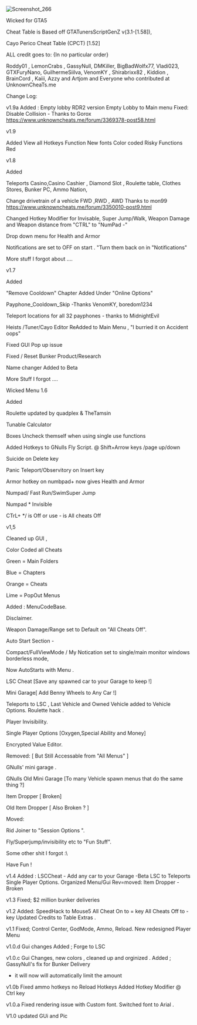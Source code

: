 
![Screenshot_266](https://user-images.githubusercontent.com/62859332/152633293-b09e27fc-a445-433f-b882-e2d5dea564ab.png)


Wicked for GTA5

Cheat Table is Based off GTATunersScriptGenZ v(3.1-[1.58]), 

Cayo Perico Cheat Table (CPCT) [1.52]

ALL credit goes to: {In no particular order}

Roddy01 , LemonCrabs , GassyNull, DMKiller, BigBadWolfx77, Vladi023, GTXFuryNano, GuilhermeSiilva, VenomKY , Shirabrixx82 , Kiddion , 
BrainCord , Kaiii, Azzy and Artjom
and Everyone who contributed at UnknownCheaTs.me



Change Log:



v1.9a
Added :
Empty lobby RDR2 version
Empty Lobby to Main menu
Fixed:
Disable Collision - Thanks to Gorox https://www.unknowncheats.me/forum/3369378-post58.html







v1.9

Added
View all Hotkeys Function
New fonts 
Color coded Risky Functions Red








v1.8


Added 

Teleports
Casino,Casino Cashier , Diamond Slot , Roulette table,  Clothes Stores, Bunker PC, Ammo Nation,

Change drivetrain of a vehicle FWD ,RWD , AWD Thanks to mon99 https://www.unknowncheats.me/forum/3350010-post9.html

Changed Hotkey Modifier for Invisable, Super Jump/Walk, Weapon Damage and Weapon distance from "CTRL" to "NumPad -"

Drop down menu for Health and Armor

Notifications are set to OFF on start . "Turn them back on in "Notifications"

More stuff I forgot about ....









v1.7

Added 

"Remove Cooldown" Chapter Added Under "Online Options"

Payphone_Cooldown_Skip -Thanks VenomKY, boredom1234

Teleport locations for all 32 payphones - thanks to MidnightEvil

Heists /Tuner/Cayo Editor ReAdded to Main Menu , "I burried it on Accident oops"

Fixed GUI Pop up issue

Fixed / Reset Bunker Product/Research 

Name changer Added to Beta

 More Stuff I forgot ....







Wicked Menu 1.6
 
 Added 
 
 Roulette updated by quadplex & TheTamsin
 
 Tunable Calculator
 
 Boxes Uncheck themself when using single use functions
 
 Added Hotkeys to GNulls Fly Script. @ Shift+Arrow keys /page up/down
 
 Suicide on Delete key 
 
 Panic Teleport/Observitory on Insert key
 
 Armor hotkey on numbpad+ now gives Health and Armor
 
 Numpad/ Fast Run/SwimSuper Jump
 
 Numpad * Invisible
 
 CTrL+ */ is Off or use - is All cheats Off











v1,5 

Cleaned up GUI , 

Color Coded all Cheats 

Green = Main Folders

Blue = Chapters

Orange = Cheats

Lime = PopOut Menus


Added :
MenuCodeBase.

Disclaimer.

Weapon Damage/Range set to Default on "All Cheats Off".

Auto Start Section - 

Compact/FullViewMode / My Notication set to single/main monitor windows borderless mode,

Now AutoStarts with Menu .

LSC Cheat [Save any spawned car to your Garage to keep !]

Mini Garage[ Add Benny Wheels to Any Car !]

Teleports to LSC , Last Vehicle and Owned Vehicle added to Vehicle Options.
Roulette hack .

Player Invisibility.

Single Player Options [Oxygen,Special Ability and Money]

Encrypted Value Editor.

Removed: [ But Still Accessable from "All Menus" ] 

GNulls' mini garage .

GNulls Old Mini Garage [To many Vehicle spawn menus that do the same thing ?]

Item Dropper [ Broken]

Old Item Dropper [ Also Broken ? ]

Moved:

Rid Joiner to "Session Options ".

Fly/Superjump/invisibility etc to "Fun Stuff".

Some other shit I forgot :\

Have Fun !




v1.4
Added :
LSCCheat - Add any car to your Garage -Beta
LSC to Teleports
Single Player Options.
Organized Menu/Gui
Rev=moved:
Item Dropper - Broken




v1.3
Fixed;
$2 million bunker deliveries 






v1.2
Added:
SpeedHack to Mouse5
All Cheat On to = key
All Cheats Off to - key
Updated Credits to Table Extras .

v1.1
Fixed; 
Control Center, 
GodMode,
Ammo,
Reload.
New redesigned Player Menu



v1.0.d
Gui changes
Added ;
Forge to LSC



v1.0.c
Gui Changes, new colors , cleaned up and orginized .
Added ;
GassyNull's fix for Bunker Delivery
* it will now will automatically limit the amount





v1.0b
Fixed 
ammo hotkeys
no Reload Hotkeys
Added Hotkey Modifier @ Ctrl key





v1.0.a
Fixed rendering issue with Custom font. Switched font to Arial .


V1.0 updated GUi and Pic   

